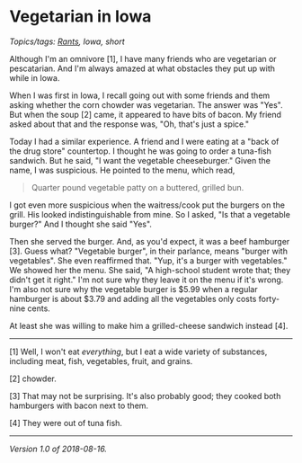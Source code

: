 Vegetarian in Iowa
==================

*Topics/tags: [Rants](index-rants), Iowa, short*

Although I'm an omnivore [1], I have many friends who are vegetarian or
pescatarian.  And I'm always amazed at what obstacles they put up with
while in Iowa.

When I was first in Iowa, I recall going out with some friends and
them asking whether the corn chowder was vegetarian.  The answer
was "Yes".  But when the soup [2] came, it appeared to have bits of
bacon.  My friend asked about that and the response was, "Oh, that's
just a spice."

Today I had a similar experience.  A friend and I were eating at a
"back of the drug store" countertop.  I thought he was going to order
a tuna-fish sandwich.  But he said, "I want the vegetable cheeseburger."
Given the name, I was suspicious.  He pointed to the menu, which read,

> Quarter pound vegetable patty on a buttered, grilled bun.

I got even more suspicious when the waitress/cook put the burgers
on the grill.  His looked indistinguishable from mine.  So I asked,
"Is that a vegetable burger?"  And I thought she said "Yes".

Then she served the burger.  And, as you'd expect, it was a beef hamburger
[3].  Guess what?  "Vegetable burger", in their parlance, means "burger
with vegetables".  She even reaffirmed that.  "Yup, it's a burger with
vegetables."  We showed her the menu.  She said, "A high-school student
wrote that; they didn't get it right."  I'm not sure why they leave it
on the menu if it's wrong.  I'm also not sure why the vegetable burger
is $5.99 when a regular hamburger is about $3.79 and adding all the
vegetables only costs forty-nine cents.

At least she was willing to make him a grilled-cheese sandwich instead
[4].

---

[1] Well, I won't eat *everything*, but I eat a wide variety of substances,
including meat, fish, vegetables, fruit, and grains.

[2] chowder.

[3] That may not be surprising.  It's also probably good; they cooked
both hamburgers with bacon next to them.

[4] They were out of tuna fish.

---

*Version 1.0 of 2018-08-16.*

